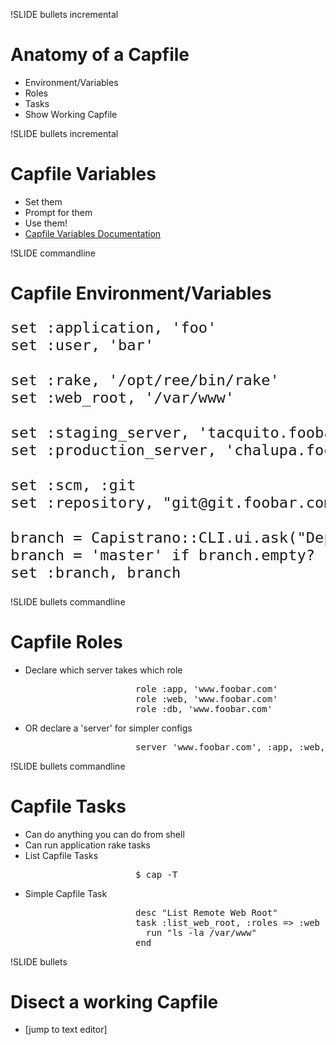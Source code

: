 !SLIDE bullets incremental

# Anatomy of a Capfile #

* Environment/Variables
* Roles
* Tasks
* Show Working Capfile

!SLIDE bullets incremental

# Capfile Variables #

* Set them
* Prompt for them
* Use them!
* [Capfile Variables Documentation](http://github.com/capistrano/capistrano/wiki/2.x-Significant-Configuration-Variables)

!SLIDE commandline

# Capfile Environment/Variables #

<pre style="font-size: 1.7em;">
set :application, 'foo'
set :user, 'bar'

set :rake, '/opt/ree/bin/rake'
set :web_root, '/var/www'

set :staging_server, 'tacquito.foobar.com'
set :production_server, 'chalupa.foobar.com'

set :scm, :git
set :repository, "git@git.foobar.com:#{application}.git"

branch = Capistrano::CLI.ui.ask("Deploy branch ('master' is default): ")
branch = 'master' if branch.empty?
set :branch, branch
</pre>

!SLIDE bullets commandline

# Capfile Roles #

* Declare which server takes which role

<pre style="margin-left: 200px">
role :app, 'www.foobar.com'
role :web, 'www.foobar.com'
role :db, 'www.foobar.com'
</pre>

* OR declare a 'server' for simpler configs

<pre style="margin-left: 200px">
server 'www.foobar.com', :app, :web, :db
</pre>

!SLIDE bullets commandline

# Capfile Tasks #

* Can do anything you can do from shell
* Can run application rake tasks
* List Capfile Tasks

<pre style="margin-left: 200px">
$ cap -T
</pre>

* Simple Capfile Task

<pre style="margin-left: 200px">
desc "List Remote Web Root"
task :list_web_root, :roles => :web do
  run "ls -la /var/www"
end
</pre>

!SLIDE bullets

# Disect a working Capfile #

* [jump to text editor]